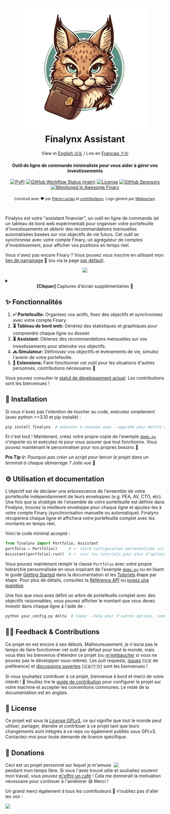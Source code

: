 <h1 align="center">
  <a href="https://github.com/MadeInPierre/finalynx">
    <img src="https://raw.githubusercontent.com/MadeInPierre/finalynx/main/docs/_static/logo_assistant_transparent.png" width="400" />
  </a>
  <br>Finalynx Assistant<br>
</h1>

<div align="center">
  View in <a href="https://github.com/MadeInPierre/finalynx/blob/main/README.md">English 🇬🇧</a> / Lire en <a href="https://github.com/MadeInPierre/finalynx/blob/main/README.fr.md">Français 🇫🇷</a>

  <br>

  <h4>Outil de ligne de commande minimaliste pour vous aider à gérer vos investissements</h4>
  <a href="https://pypi.org/project/finalynx/"><img alt="PyPI" src="https://img.shields.io/pypi/v/finalynx?style=flat-square"></a>
  <a href="https://github.com/MadeInPierre/finalynx/actions/workflows/semantic-release.yml"><img alt="GitHub Workflow Status (main)" src="https://img.shields.io/github/actions/workflow/status/madeinpierre/finalynx/semantic-release.yml?branch=main&style=flat-square"></a>
  <a href="https://github.com/MadeInPierre/finalynx/blob/main/LICENSE"><img alt="License" src="https://img.shields.io/github/license/madeinpierre/finalynx?style=flat-square"></a>
  <a href="https://github.com/sponsors/MadeInPierre"><img alt="GitHub Sponsors" src="https://img.shields.io/github/sponsors/MadeInPierre?style=flat-square"></a>
  <a href="https://github.com/finary-wealth/awesome"><img alt="Mentioned in Awesome Finary" src="https://awesome.re/mentioned-badge-flat.svg"></a>

  <sub>Construit avec ❤︎ par <a href="https://github.com/sponsors/MadeInPierre">Pierre Laclau</a> et <a href="https://github.com/MadeInPierre/finalynx/graphs/contributors">contributeurs</a>. Logo généré par <a href="https://midjourney.com">Midjourney</a>.</sub>

  <br>
</div>

Finalynx est votre "assistant financier", un outil en ligne de commande (et un tableau de bord web expérimental) pour organiser votre portefeuille d'investissements et obtenir des recommandations mensuelles automatisées basées sur vos objectifs de vie futurs.
Cet outil se synchronise avec votre compte Finary, un agrégateur de comptes d'investissement, pour afficher vos positions en temps réel.

Vous n'avez pas encore Finary ? Vous pouvez vous inscrire en utilisant mon [lien de parrainage](https://finary.com/referral/f8d349c922d1e1c8f0d2) 🌹 (ou via la page [par défaut](https://finary.com/signup)).

<p align="center">
  <img src="https://raw.githubusercontent.com/MadeInPierre/finalynx/main/docs/_static/screenshot_demo_frameless.png" width="600" />
</p>

<details>
<summary>
  <div align="center">
    <strong>[Cliquer]</strong> Captures d'écran supplémentaires 📸
  </div>
</summary>

| Recommendations                                                                                                                    | Tableau de bord web                                                                                                          |
| ---------------------------------------------------------------------------------------------------------------------------------- | ---------------------------------------------------------------------------------------------------------------------------- |
| <img src="https://raw.githubusercontent.com/MadeInPierre/finalynx/main/docs/_static/screenshot_recommendations.png" width="600" /> | <img src="https://raw.githubusercontent.com/MadeInPierre/finalynx/main/docs/_static/screenshot_dashboard.png" width="600" /> |

Finalynx comprend également un gestionnaire de budget quotidien pour classer vos dépenses et afficher des statistiques mensuelles et annuelles :

<img src="https://raw.githubusercontent.com/MadeInPierre/finalynx/main/docs/_static/budget.png"/>

<img src="https://raw.githubusercontent.com/MadeInPierre/finalynx/main/docs/_static/budget_review.png"/>

Des statistiques et des visualisations seront bientôt ajoutées !

</details>

## ✨ Fonctionnalités

1. **✅ Portefeuille:** Organisez vos actifs, fixez des objectifs et synchronisez avec votre compte Finary.
2. **⏳ Tableau de bord web:** Générez des statistiques et graphiques pour comprendre chaque ligne ou dossier.
3. **⏳ Assistant:** Obtenez des recommandations mensuelles sur vos investissements pour atteindre vos objectifs.
4. **🔜 Simulateur:** Définissez vos objectifs et événements de vie, simulez l'avenir de votre portefeuille.
5. **🙏 Extensions:** Faire fonctionner cet outil pour les situations d'autres personnes, contributions nécessaires 👀.

Vous pouvez consulter le [statut de développement actuel](https://github.com/users/MadeInPierre/projects/4). Les contributions sont les bienvenues !

## 🚀 Installation

Si vous n'avez pas l'intention de toucher au code, exécutez simplement (avec python >=3.10 et pip installé) :

```sh
pip install finalynx  # exécuter à nouveau avec --upgrade pour mettre à jour
```

Et c'est tout ! Maintenant, créez votre propre copie de l'exemple [`demo.py`](https://github.com/MadeInPierre/finalynx/blob/main/examples/demo.py) n'importe où et exécutez-le pour vous assurer que tout fonctionne. Vous pouvez maintenant le personnaliser pour vos propres besoins 🚀

**Pro Tip 💡:** _Pourquoi pas créer un script pour lancer le projet dans un terminal à chaque démarrage ? Jolie vue_ 🤭

## ⚙️ Utilisation et documentation

L'objectif est de déclarer une arborescence de l'ensemble de votre portefeuille indépendamment de leurs enveloppes (e.g. PEA, AV, CTO, etc). Une fois que la stratégie de l'ensemble de votre portefeuille est définie dans Finalynx, trouvez la meilleure enveloppe pour chaque ligne et ajoutez-les à votre compte Finary (synchronisation manuelle ou automatique). Finalynx récupérera chaque ligne et affichera votre portefeuille complet avec les montants en temps réel.

Voici le code minimal accepté :

```python
from finalynx import Portfolio, Assistant
portfolio = Portfolio()     # <- votre configuration personnalisée ici
Assistant(portfolio).run()  # <- voir les tutoriels pour plus d'options
```

Vous pouvez maintenant remplir la classe `Portfolio` avec votre propre hiérarchie personnalisée en vous inspirant de l'exemple [`demo.py`](https://github.com/MadeInPierre/finalynx/blob/main/examples/demo.py) ou en lisant le guide [Getting Started](https://finalynx.readthedocs.io/en/latest/quickstart/getting_started.html) dans la documentation et les [Tutoriels](https://github.com/MadeInPierre/finalynx/tree/main/examples/tutorials) étape par étape. Pour plus de détails, consultez la [Référence API](https://finalynx.readthedocs.io/en/latest/apidocs/index.html) ou [posez une question](https://github.com/MadeInPierre/finalynx/discussions/new?category=q-a).

Une fois que vous avez défini un arbre de portefeuille complet avec des objectifs raisonnables, vous pouvez afficher le montant que vous devez investir dans chaque ligne à l'aide de :

```sh
python your_config.py delta  # tapez --help pour d'autres options, comme le lancement d'un tableau de bord web !
```

## 👨‍💻 Feedback & Contributions

Ce projet en est encore à ses débuts. Malheureusement, je n'aurai pas le temps de faire fonctionner cet outil par défaut pour tout le monde, mais vous êtes les bienvenus d'étendre ce projet (ou [m'embaucher](https://github.com/sponsors/MadeInPierre/commissions) si vous ne pouvez pas le développer vous-même). Les pull requests, [issues](https://github.com/MadeInPierre/finalynx/issues/new) (🇬🇧 de préférence) et [discussions ouvertes](https://github.com/MadeInPierre/finalynx/discussions/new) (🇬🇧/🇫🇷) sont les bienvenues !

Si vous souhaitez contribuer à ce projet, bienvenue à bord et merci de votre intérêt ! 🎉 Veuillez lire le [guide de contribution](https://github.com/MadeInPierre/finalynx/blob/main/CONTRIBUTING.md) pour configurer le projet sur votre machine et accepter les conventions communes. Le reste de la documentation est en anglais.

## 📄 License

Ce projet est sous la [License GPLv3](https://github.com/MadeInPierre/finalynx/blob/main/LICENSE), ce qui signifie que tout le monde peut utiliser, partager, étendre et contribuer à ce projet tant que leurs changements sont intégrés à ce repo ou également publiés sous GPLv3. Contactez-moi pour toute demande de licence spécifique.

## 💌 Donations

[<img align="right" src="https://raw.githubusercontent.com/MadeInPierre/finalynx/main/docs/_static/buymeacoffee.png" width="161" />](https://github.com/sponsors/MadeInPierre)
Ceci est un projet personnel sur lequel je m'amuse pendant mon temps libre. Si vous l'avez trouvé utile et souhaitez soutenir mon travail, vous pouvez [m'offrir un café](https://github.com/sponsors/MadeInPierre) ! Cela me donnerait la motivation nécessaire pour continuer à l'améliorer 😄 Merci !

Un grand merci également à tous les contributeurs 🌹 n'oubliez pas d'aller les voir :

<a href="https://github.com/MadeInPierre/finalynx/graphs/contributors">
  <img src="https://contrib.rocks/image?repo=MadeInPierre/finalynx" />
</a>

<!-- ![Alt](https://repobeats.axiom.co/api/embed/44fc99b8a4a89962a0e1a7170f8d44cd3e9ea2e0.svg "Repobeats analytics image") -->

<!-- Breaking: :boom:

Minor: :sparkles::children_crossing::lipstick::iphone::egg::chart_with_upwards_trend:

Patch: :ambulance::lock::bug::zap::goal_net::alien::wheelchair::speech_balloon::mag::apple::penguin::checkered_flag::robot::green_apple: -->
